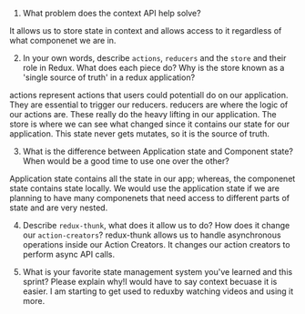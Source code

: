 1. What problem does the context API help solve?

It allows us to store state in context and allows access to it regardless of what componenet we are in.

2. In your own words, describe `actions`, `reducers` and the `store` and their role in Redux. What does each piece do? Why is the store known as a 'single source of truth' in a redux application?

actions represent actions that users could potentiall do on our application. They are essential to trigger our reducers.
reducers are where the logic of our actions are. These really do the heavy lifting in our application. The store is where we can see what changed since it contains our state for our application. This state never gets mutates, so it is the source of truth.

3. What is the difference between Application state and Component state? When would be a good time to use one over the other?

Application state contains all the state in our app; whereas, the componenet state contains state locally. We would use the application state if we are planning to have many componenets that need access to different parts of state and are very nested.

4. Describe `redux-thunk`, what does it allow us to do? How does it change our `action-creators`?
   redux-thunk allows us to handle asynchronous operations inside our Action Creators. It changes our action creators to perform async API calls.

5. What is your favorite state management system you've learned and this sprint? Please explain why!I would have to say context becuase it is easier. I am starting to get used to reduxby watching videos and using it more.

